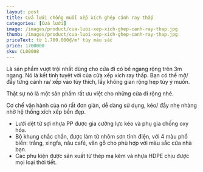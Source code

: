```yaml
---
layout: post
title: Cửa lưới chống muỗi xếp xích ghép cánh ray thấp
categories: [Cửa lưới]
image: /images/product/cua-luoi-xep-xich-ghep-canh-ray-thap.jpg
thumb: /images/product/cua-luoi-xep-xich-ghep-canh-ray-thap.jpg
priceText: từ 1.700.000₫/m² tùy màu sắc
price: 1700000
sku: CL00008
---
```


Là sản phẩm vượt trội nhất dùng cho cửa đi có bề ngang rộng trên 3m ngang. Nó là kết tinh tuyệt vời của cửa xếp xích ray thấp. Bạn có thể mở/ đẩy từng cánh ra/ xếp vào tùy thích, lấy không gian rộng hẹp tùy ý muốn.

Thật sự nó là một sản phẩm rất ưu việt cho những cửa đi rộng nhé.

Cơ chế vận hành của nó rất đơn giản, dễ dàng sử dụng, kéo/ đẩy nhẹ nhàng nhờ hệ thống xích xếp bền đẹp.

- Lưới dệt từ sợi nhựa PP được gia cường lực kéo và phụ gia chống oxy hóa.
- Bộ khung chắc chắn, được làm từ nhôm sơn tĩnh điện, với 4 màu phổ biến: trắng, xingfa, nâu café, vân gỗ cho phù hợp với màu sắc cửa nhà bạn.
- Các phụ kiện được sản xuất từ thép mạ kẽm và nhựa HDPE chịu được mọi loại thời tiết.
